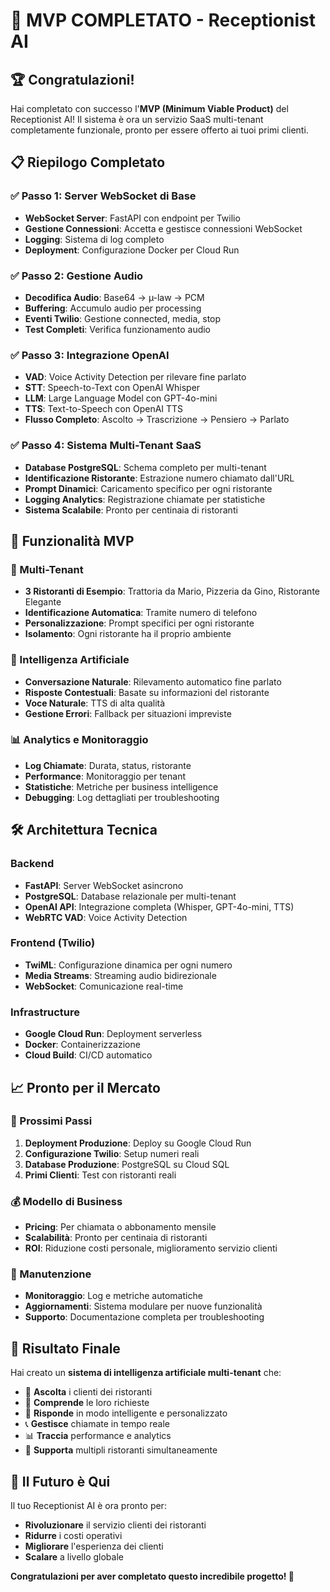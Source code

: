 # 🎉 MVP COMPLETATO - Receptionist AI

## 🏆 Congratulazioni!

Hai completato con successo l'**MVP (Minimum Viable Product)** del Receptionist AI! Il sistema è ora un servizio SaaS multi-tenant completamente funzionale, pronto per essere offerto ai tuoi primi clienti.

## 📋 Riepilogo Completato

### ✅ Passo 1: Server WebSocket di Base
- **WebSocket Server**: FastAPI con endpoint per Twilio
- **Gestione Connessioni**: Accetta e gestisce connessioni WebSocket
- **Logging**: Sistema di log completo
- **Deployment**: Configurazione Docker per Cloud Run

### ✅ Passo 2: Gestione Audio
- **Decodifica Audio**: Base64 → µ-law → PCM
- **Buffering**: Accumulo audio per processing
- **Eventi Twilio**: Gestione connected, media, stop
- **Test Completi**: Verifica funzionamento audio

### ✅ Passo 3: Integrazione OpenAI
- **VAD**: Voice Activity Detection per rilevare fine parlato
- **STT**: Speech-to-Text con OpenAI Whisper
- **LLM**: Large Language Model con GPT-4o-mini
- **TTS**: Text-to-Speech con OpenAI TTS
- **Flusso Completo**: Ascolto → Trascrizione → Pensiero → Parlato

### ✅ Passo 4: Sistema Multi-Tenant SaaS
- **Database PostgreSQL**: Schema completo per multi-tenant
- **Identificazione Ristorante**: Estrazione numero chiamato dall'URL
- **Prompt Dinamici**: Caricamento specifico per ogni ristorante
- **Logging Analytics**: Registrazione chiamate per statistiche
- **Sistema Scalabile**: Pronto per centinaia di ristoranti

## 🚀 Funzionalità MVP

### 🏪 Multi-Tenant
- **3 Ristoranti di Esempio**: Trattoria da Mario, Pizzeria da Gino, Ristorante Elegante
- **Identificazione Automatica**: Tramite numero di telefono
- **Personalizzazione**: Prompt specifici per ogni ristorante
- **Isolamento**: Ogni ristorante ha il proprio ambiente

### 🧠 Intelligenza Artificiale
- **Conversazione Naturale**: Rilevamento automatico fine parlato
- **Risposte Contestuali**: Basate su informazioni del ristorante
- **Voce Naturale**: TTS di alta qualità
- **Gestione Errori**: Fallback per situazioni impreviste

### 📊 Analytics e Monitoraggio
- **Log Chiamate**: Durata, status, ristorante
- **Performance**: Monitoraggio per tenant
- **Statistiche**: Metriche per business intelligence
- **Debugging**: Log dettagliati per troubleshooting

## 🛠️ Architettura Tecnica

### Backend
- **FastAPI**: Server WebSocket asincrono
- **PostgreSQL**: Database relazionale per multi-tenant
- **OpenAI API**: Integrazione completa (Whisper, GPT-4o-mini, TTS)
- **WebRTC VAD**: Voice Activity Detection

### Frontend (Twilio)
- **TwiML**: Configurazione dinamica per ogni numero
- **Media Streams**: Streaming audio bidirezionale
- **WebSocket**: Comunicazione real-time

### Infrastructure
- **Google Cloud Run**: Deployment serverless
- **Docker**: Containerizzazione
- **Cloud Build**: CI/CD automatico

## 📈 Pronto per il Mercato

### 🎯 Prossimi Passi
1. **Deployment Produzione**: Deploy su Google Cloud Run
2. **Configurazione Twilio**: Setup numeri reali
3. **Database Produzione**: PostgreSQL su Cloud SQL
4. **Primi Clienti**: Test con ristoranti reali

### 💰 Modello di Business
- **Pricing**: Per chiamata o abbonamento mensile
- **Scalabilità**: Pronto per centinaia di ristoranti
- **ROI**: Riduzione costi personale, miglioramento servizio clienti

### 🔧 Manutenzione
- **Monitoraggio**: Log e metriche automatiche
- **Aggiornamenti**: Sistema modulare per nuove funzionalità
- **Supporto**: Documentazione completa per troubleshooting

## 🎊 Risultato Finale

Hai creato un **sistema di intelligenza artificiale multi-tenant** che:

- 🤖 **Ascolta** i clienti dei ristoranti
- 🧠 **Comprende** le loro richieste
- 💬 **Risponde** in modo intelligente e personalizzato
- 📞 **Gestisce** chiamate in tempo reale
- 📊 **Traccia** performance e analytics
- 🏪 **Supporta** multipli ristoranti simultaneamente

## 🚀 Il Futuro è Qui

Il tuo Receptionist AI è ora pronto per:
- **Rivoluzionare** il servizio clienti dei ristoranti
- **Ridurre** i costi operativi
- **Migliorare** l'esperienza dei clienti
- **Scalare** a livello globale

**Congratulazioni per aver completato questo incredibile progetto! 🎉**
